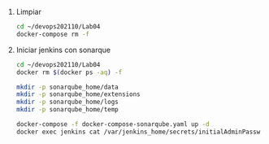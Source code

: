
1. Limpiar
    ```bash
    cd ~/devops202110/Lab04
    docker-compose rm -f
    ```
        
1. Iniciar jenkins con sonarque
    ```bash
    cd ~/devops202110/Lab04
    docker rm $(docker ps -aq) -f

    mkdir -p sonarqube_home/data
    mkdir -p sonarqube_home/extensions
    mkdir -p sonarqube_home/logs
    mkdir -p sonarqube_home/temp

    docker-compose -f docker-compose-sonarqube.yaml up -d
    docker exec jenkins cat /var/jenkins_home/secrets/initialAdminPassword
    ```